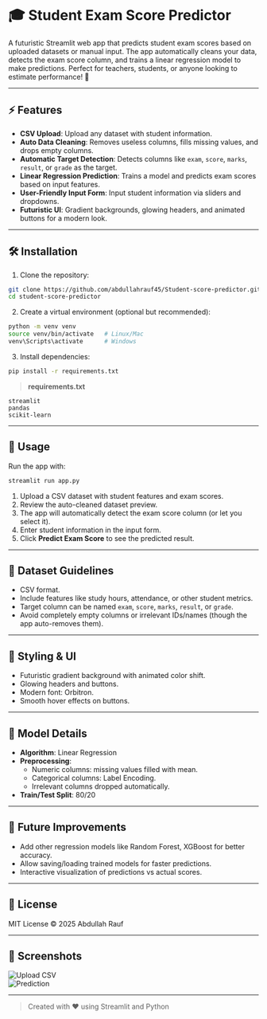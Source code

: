 # 🎓 Student Exam Score Predictor

A futuristic Streamlit web app that predicts student exam scores based on uploaded datasets or manual input. The app automatically cleans your data, detects the exam score column, and trains a linear regression model to make predictions. Perfect for teachers, students, or anyone looking to estimate performance! 🚀

---

## ⚡ Features

- **CSV Upload**: Upload any dataset with student information.
- **Auto Data Cleaning**: Removes useless columns, fills missing values, and drops empty columns.
- **Automatic Target Detection**: Detects columns like `exam`, `score`, `marks`, `result`, or `grade` as the target.
- **Linear Regression Prediction**: Trains a model and predicts exam scores based on input features.
- **User-Friendly Input Form**: Input student information via sliders and dropdowns.
- **Futuristic UI**: Gradient backgrounds, glowing headers, and animated buttons for a modern look.

---

## 🛠 Installation

1. Clone the repository:
```bash
git clone https://github.com/abdullahrauf45/Student-score-predictor.git
cd student-score-predictor
```

2. Create a virtual environment (optional but recommended):
```bash
python -m venv venv
source venv/bin/activate   # Linux/Mac
venv\Scripts\activate      # Windows
```

3. Install dependencies:
```bash
pip install -r requirements.txt
```

> **requirements.txt**
```
streamlit
pandas
scikit-learn
```

---

## 🚀 Usage

Run the app with:

```bash
streamlit run app.py
```

1. Upload a CSV dataset with student features and exam scores.
2. Review the auto-cleaned dataset preview.
3. The app will automatically detect the exam score column (or let you select it).
4. Enter student information in the input form.
5. Click **Predict Exam Score** to see the predicted result.

---

## 📁 Dataset Guidelines

- CSV format.
- Include features like study hours, attendance, or other student metrics.
- Target column can be named `exam`, `score`, `marks`, `result`, or `grade`.
- Avoid completely empty columns or irrelevant IDs/names (though the app auto-removes them).

---

## 🎨 Styling & UI

- Futuristic gradient background with animated color shift.
- Glowing headers and buttons.
- Modern font: Orbitron.
- Smooth hover effects on buttons.

---

## 🤖 Model Details

- **Algorithm**: Linear Regression
- **Preprocessing**:
  - Numeric columns: missing values filled with mean.
  - Categorical columns: Label Encoding.
  - Irrelevant columns dropped automatically.
- **Train/Test Split**: 80/20

---

## 📌 Future Improvements

- Add other regression models like Random Forest, XGBoost for better accuracy.
- Allow saving/loading trained models for faster predictions.
- Interactive visualization of predictions vs actual scores.

---

## 📜 License

MIT License © 2025 Abdullah Rauf

---

## 🎯 Screenshots

![Upload CSV](screenshots/upload_csv.png)  
![Prediction](screenshots/prediction.png)

---

> Created with ❤️ using Streamlit and Python

